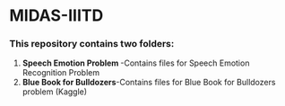 # MIDAS-IIITD
### This repository contains two folders:
1. <b> Speech Emotion Problem </b>-Contains files for Speech Emotion Recognition Problem
2. <b> Blue Book for Bulldozers</b>-Contains files for Blue Book for Bulldozers problem (Kaggle)
